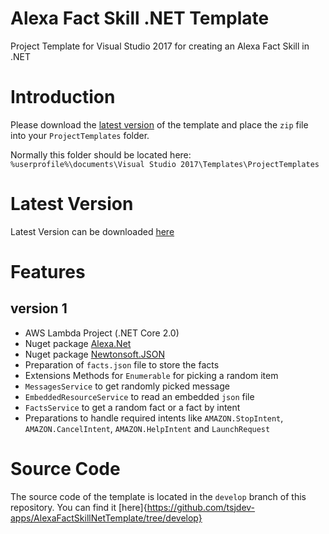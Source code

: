 # Alexa Fact Skill .NET Template

Project Template for Visual Studio 2017 for creating an Alexa Fact Skill in .NET


# Introduction

Please download the [latest version](https://github.com/tsjdev-apps/AlexaFactSkillNetTemplate/raw/master/Releases/latest/AlexaFactSkill.zip) of the template and place the `zip` file into your `ProjectTemplates` folder.

Normally this folder should be located here: `%userprofile%\documents\Visual Studio 2017\Templates\ProjectTemplates`


# Latest Version

Latest Version can be downloaded [here](https://github.com/tsjdev-apps/AlexaFactSkillNetTemplate/raw/master/Releases/latest/AlexaFactSkill.zip)


# Features

## version 1
* AWS Lambda Project (.NET Core 2.0)
* Nuget package [Alexa.Net](https://www.nuget.org/packages/Alexa.NET/)
* Nuget package [Newtonsoft.JSON](https://www.nuget.org/packages/Newtonsoft.Json/)
* Preparation of `facts.json` file to store the facts
* Extensions Methods for `Enumerable` for picking a random item
* `MessagesService` to get randomly picked message
* `EmbeddedResourceService` to read an embedded `json` file
* `FactsService` to get a random fact or a fact by intent
* Preparations to handle required intents like `AMAZON.StopIntent`, `AMAZON.CancelIntent`, `AMAZON.HelpIntent` and `LaunchRequest`


# Source Code

The source code of the template is located in the `develop` branch of this repository. You can find it [here]{https://github.com/tsjdev-apps/AlexaFactSkillNetTemplate/tree/develop}

